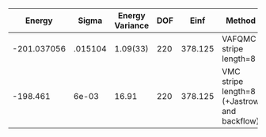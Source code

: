 | Energy      | Sigma   | Energy Variance | DOF | Einf    | Method                                       | Reference |
|-------------|---------|-----------------|-----|---------|----------------------------------------------|-----------|
| -201.037056 | .015104 | 1.09(33)        | 220 | 378.125 | VAFQMC stripe length=8                       | TODO: This is from Sorella and this is not public git-scm.sissa.it:TurboLattice/HST_AAD/example/16x16/U8/stripel8doping1su8m2/b1.3n/pbc |
| -198.461    | 6e-03   | 16.91           | 220 | 378.125 | VMC stripe length=8 (+Jastrow and backflow)  | [code](https://github.com/varbench/methods/blob/main/scripts/Hubbard/square_256_P_110_8/VMC-uniform/vmc_hubbard.sh) |
